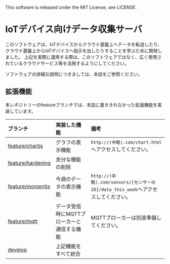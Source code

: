 This software is released under the MIT License, see LICENSE.

# IoTデバイス向けデータ収集サーバ

このソフトウェアは、IoTデバイスからクラウド基盤上へデータを転送したり、クラウド基盤上からIoTデバイスへ指示を出したりすることを学ぶために開発しました。
上記を実際に運用する際は、このソフトウェアではなく、広く使用されているクラウドサービス等を活用するようにしてください。

ソフトウェアの詳細な説明につきましては、本誌をご参照ください。

## 拡張機能

本レポジトリーのfeatureブランチでは、本誌に書ききれなかった拡張機能を実装しています。

|ブランチ|実装した機能|備考|
|:-|:-|:-|
|[feature/chartjs](https://github.com/gaki74/interface_iot_manager/tree/feature/chartjs)|グラフの表示機能|`http://(中略).com/chart.html`へアクセスしてください。|
|[feature/hardening](https://github.com/gaki74/interface_iot_manager/tree/feature/hardening)|余分な機能の削除||
|[feature/momentjs](https://github.com/gaki74/interface_iot_manager/tree/feature/momentjs)|今週のデータの表示機能|`http://(中略).com/sensors/[センサーのID]/data_this_week`へアクセスしてください。|
|[feature/mqtt](https://github.com/gaki74/interface_iot_manager/tree/feature/mqtt)|データ受信時にMQTTブローカーと通信する機能|MQTTブローカーは別途準備してください。|
|[develop](https://github.com/gaki74/interface_iot_manager/tree/develop)|上記機能をすべて統合||

